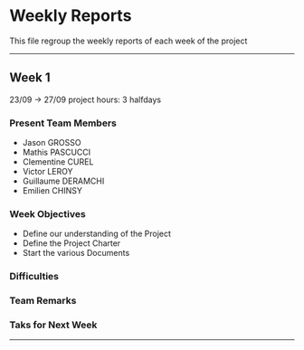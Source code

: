 # Weekly Reports

This file regroup the weekly reports of each week of the project

---

## Week 1

23/09 -> 27/09 project hours: 3 halfdays

### Present Team Members

- Jason GROSSO
- Mathis PASCUCCI
- Clementine CUREL
- Victor LEROY
- Guillaume DERAMCHI
- Emilien CHINSY

### Week Objectives

- Define our understanding of the Project
- Define the Project Charter
- Start the various Documents

### Difficulties

### Team Remarks

### Taks for Next Week

---
